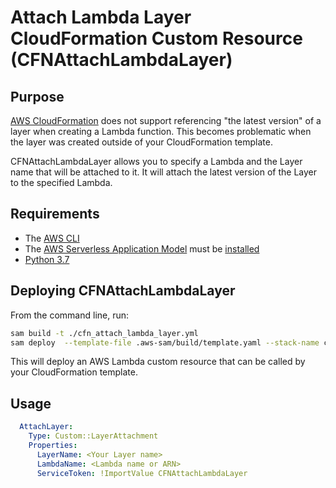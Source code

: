 # Attach Lambda Layer CloudFormation Custom Resource (CFNAttachLambdaLayer)

## Purpose

[AWS CloudFormation](https://aws.amazon.com/cloudformation/) does not support referencing "the latest version" of a layer when creating a Lambda function.
This becomes problematic when the layer was created outside of your CloudFormation template.

CFNAttachLambdaLayer  allows you to specify a Lambda and the Layer name that will be attached to it.
It will attach the latest version of the Layer to the specified Lambda.


## Requirements

- The [AWS CLI](https://www.python.org/downloads/)
- The [AWS Serverless Application Model](https://docs.aws.amazon.com/serverless-application-model/index.html) must be [installed](https://docs.aws.amazon.com/serverless-application-model/latest/developerguide/serverless-sam-cli-install.html)
- [Python 3.7](https://www.python.org/downloads/)

## Deploying CFNAttachLambdaLayer

From the command line, run:

```bash
sam build -t ./cfn_attach_lambda_layer.yml
sam deploy  --template-file .aws-sam/build/template.yaml --stack-name cfn-attach-lambda-layer  --capabilities "CAPABILITY_NAMED_IAM" --resolve-s3
```

This will deploy an AWS Lambda custom resource that can be called by your CloudFormation template.

## Usage

```yaml
  AttachLayer:
    Type: Custom::LayerAttachment
    Properties:
      LayerName: <Your Layer name>
      LambdaName: <Lambda name or ARN>
      ServiceToken: !ImportValue CFNAttachLambdaLayer
```
